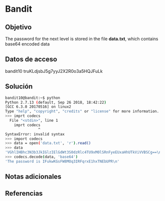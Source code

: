 # Bandit

## Objetivo
The password for the next level is stored in the file **data.txt**, which contains base64 encoded data

## Datos de acceso
bandit10
truKLdjsbJ5g7yyJ2X2R0o3a5HQJFuLk

## Solución 
```bash
bandit10@bandit:~$ python
Python 2.7.13 (default, Sep 26 2018, 18:42:22)
[GCC 6.3.0 20170516] on linux2
Type "help", "copyright", "credits" or "license" for more information.
>>> imprt codecs
  File "<stdin>", line 1
    imprt codecs
               ^
SyntaxError: invalid syntax
>>> import codecs
>>> data = open('data.txt', 'r').read()
>>> data
'VGhlIHBhc3N3b3JkIGlzIElGdWt3S0dzRlc4TU9xM0lSRnFyeEUxaHhUTkViVVBSCg==\n'
>>> codecs.decode(data, 'base64')
'The password is IFukwKGsFW8MOq3IRFqrxE1hxTNEbUPR\n'
```

## Notas adicionales

## Referencias

